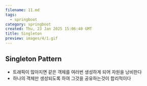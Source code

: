 ```yaml
---
filename: 11.md
tags:
  - springboot
category: springboot
created: Thu, 23 Jan 2025 15:06:40 GMT
title: Singleton
preview: images/4/1.gif
---
```


## Singleton Pattern

- 트래픽이 많아지면 같은 객체를 여러번 생성하게 되어 자원을 낭비한다
- 하나의 객체만 생성되도록 하여 그것을 공유하는것이 합리적이다